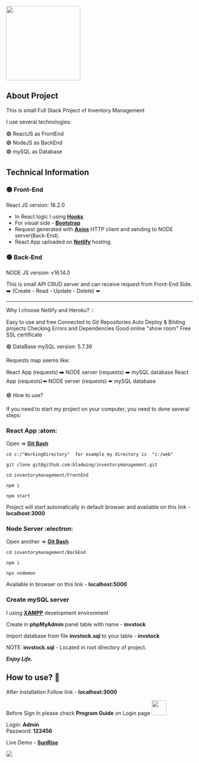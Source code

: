 <img src="https://i.imgur.com/jjpyI1O.png" width="200px">

## About Project




This is small Full Stack Project of Inventory Management

I use several technologies:

:green_circle: ReactJS as FrontEnd<br/>:green_circle: NodeJS as BackEnd<br/>:green_circle: mySQL as Database



## Technical Information


### :green_circle: Front-End 

React JS version: 18.2.0

- In React logic I using **[Hooks](https://reactjs.org/docs/hooks-intro.html)**
- For visual side - **[Bootstrap](https://getbootstrap.com/)** 
- Request generated with **[Axios](https://axios-http.com/docs/intro)** HTTP client and sending to NODE server(Back-End).
- React App uploaded on **[Netlify](https://productlistcrud.netlify.app/)** hosting.


### :green_circle: Back-End

NODE JS version: v16.14.0

This is small API CRUD server and can receive request from Front-End Side. <br/>:arrow_right: (Create - Read - Update - Delete) 	:arrow_left:

---

Why I choose Netlify and Heroku? 💡

Easy to use and free
Connected to Git Repositories
Auto Deploy & Bilding projects
Checking Errors and Dependencies
Good online "show room"
Free SSL certificate


🟢 DataBase
mySQL version: 5.7.39

Requests map seems like:

React App (requests) ➡️ NODE server (requests) ➡️ mySQL database
React App (requests)⬅️ NODE server (requests) ⬅️ mySQL database


🟢 How to use?

If you need to start my project on your computer, you need to done several steps:

### React App :atom:

Open => **[Git Bash](https://git-scm.com/downloads)**

`cd c:/"WorkingDirectory"  for example my directory is  "c:/web"`


```
git clone git@github.com:bladwing/inventorymanagement.git

cd inventorymanagement/FrontEnd

npm i

npm start
```

Project will start automatically in default browser and available on this link - **localhost:3000**


### Node Server :electron:

Open another => **[Git Bash](https://git-scm.com/downloads)**

```
cd inventorymanagement/BackEnd

npm i

npx nodemon
```

Available in browser on this link - **localhost:5000**


### Create mySQL server 
I using **[XAMPP](https://www.apachefriends.org/index.html)** development environment

Create in **phpMyAdmin** panel table with name - **invstock**

Import database from file **invstock.sql** to your table - **invstock**

NOTE: **invstock.sql** - Located in root directory of project.

***Enjoy Life.***

## How to use? :underage:

After installation Follow link - **localhost:3000**

Before Sign In please check **Program Guide** on Login page <img src="https://i.imgur.com/gssN9xb.png" width="40" height="40" />


Login: **Admin**</br>Password: **123456**

Live Demo - **[SunRise](https://invmanagersite.netlify.com)**

![](https://i.imgur.com/KipcKmH.png)

